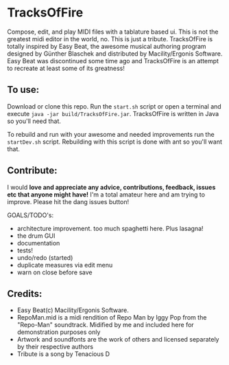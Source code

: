 # TracksOfFire

Compose, edit, and play MIDI files with a tablature based ui. This is not the greatest midi editor in the world, no. This is just a tribute. TracksOfFire is totally inspired by Easy Beat, the awesome musical authoring program designed by Günther Blaschek and distributed by Macility/Ergonis Software. Easy Beat was discontinued some time ago and TracksOfFire is an attempt to recreate at least some of its greatness!

## To use:
Download or clone this repo. Run the `start.sh` script or open a terminal and execute
`java -jar build/TracksOfFire.jar`.
TracksOfFire is written in Java so you'll need that.

To rebuild and run with your awesome and needed improvements run the `startDev.sh` script. Rebuilding with this script is done with ant so you'll want that.

## Contribute:
I would **love and appreciate any advice, contributions, feedback, issues etc that anyone might have!** I'm a total amateur here and am trying to improve. Please hit the dang issues button!

GOALS/TODO's:
- architecture improvement. too much spaghetti here. Plus lasagna!
- the drum GUI
- documentation
- tests!
- undo/redo (started)
- duplicate measures via edit menu
- warn on close before save

## Credits:
- Easy Beat(c) Macility/Ergonis Software.
- RepoMan.mid is a midi rendition of Repo Man by Iggy Pop from the "Repo-Man" soundtrack. Midified by me and included here for demonstration purposes only
- Artwork and soundfonts are the work of others and licensed separately by their respective authors
- Tribute is a song by Tenacious D
